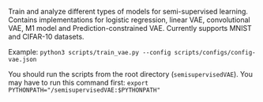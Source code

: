 Train and analyze different types of models for semi-supervised learning. Contains implementations for logistic regression, linear VAE, convolutional VAE, M1 model and Prediction-constrained VAE. 
Currently supports MNIST and CIFAR-10 datasets.

Example: `python3 scripts/train_vae.py --config scripts/configs/config-vae.json`

You should run the scripts from the root directory (`semisupervisedVAE`). You may have to run this command first:
`export PYTHONPATH="/semisupervisedVAE:$PYTHONPATH"`
